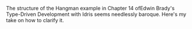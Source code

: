 The structure of the Hangman example in Chapter 14 ofEdwin Brady's Type-Driven
Development with Idris seems needlessly baroque. Here's my take on how to
clarify it.